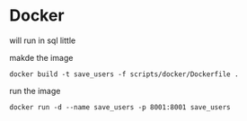 
# Docker


will run in sql little

makde the image

```
docker build -t save_users -f scripts/docker/Dockerfile .
```

run the image

```
docker run -d --name save_users -p 8001:8001 save_users
```